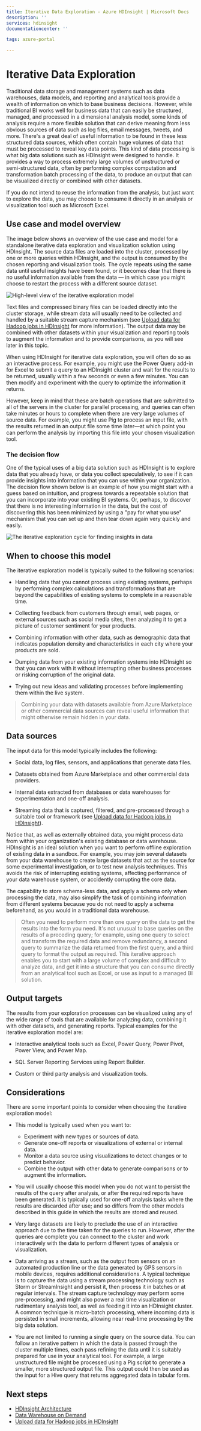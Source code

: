 ```yaml
---
title: Iterative Data Exploration - Azure HDInsight | Microsoft Docs
description: ''
services: hdinsight
documentationcenter: ''

tags: azure-portal

---
```


# Iterative Data Exploration

Traditional data storage and management systems such as data warehouses, data models, and reporting and analytical tools provide a wealth of information on which to base business decisions. However, while traditional BI works well for business data that can easily be structured, managed, and processed in a dimensional analysis model, some kinds of analysis require a more flexible solution that can derive meaning from less obvious sources of data such as log files, email messages, tweets, and more.
There's a great deal of useful information to be found in these less structured data sources, which often contain huge volumes of data that must be processed to reveal key data points. This kind of data processing is what big data solutions such as HDInsight were designed to handle. It provides a way to process extremely large volumes of unstructured or semi-structured data, often by performing complex computation and transformation batch processing of the data, to produce an output that can be visualized directly or combined with other datasets.

If you do not intend to reuse the information from the analysis, but just want to explore the data, you may choose to consume it directly in an analysis or visualization tool such as Microsoft Excel.

## Use case and model overview
The image below shows an overview of the use case and model for a standalone iterative data exploration and visualization solution using HDInsight. The source data files are loaded into the cluster, processed by one or more queries within HDInsight, and the output is consumed by the chosen reporting and visualization tools. The cycle repeats using the same data until useful insights have been found, or it becomes clear that there is no useful information available from the data — in which case you might choose to restart the process with a different source dataset.

![High-level view of the iterative exploration model](./media/hdinsight-iterative-data-exploration/use-case.png)

Text files and compressed binary files can be loaded directly into the cluster storage, while stream data will usually need to be collected and handled by a suitable stream capture mechanism (see [Upload data for Hadoop jobs in HDInsight](hdinsight-upload-data.md) for more information). The output data may be combined with other datasets within your visualization and reporting tools to augment the information and to provide comparisons, as you will see later in this topic.

When using HDInsight for iterative data exploration, you will often do so as an interactive process. For example, you might use the Power Query add-in for Excel to submit a query to an HDInsight cluster and wait for the results to be returned, usually within a few seconds or even a few minutes. You can then modify and experiment with the query to optimize the information it returns.

However, keep in mind that these are batch operations that are submitted to all of the servers in the cluster for parallel processing, and queries can often take minutes or hours to complete when there are very large volumes of source data. For example, you might use Pig to process an input file, with the results returned in an output file some time later—at which point you can perform the analysis by importing this file into your chosen visualization tool.

### The decision flow
One of the typical uses of a big data solution such as HDInsight is to explore data that you already have, or data you collect speculatively, to see if it can provide insights into information that you can use within your organization. The decision flow shown below is an example of how you might start with a guess based on intuition, and progress towards a repeatable solution that you can incorporate into your existing BI systems. Or, perhaps, to discover that there is no interesting information in the data, but the cost of discovering this has been minimized by using a "pay for what you use" mechanism that you can set up and then tear down again very quickly and easily.

![The iterative exploration cycle for finding insights in data](./media/hdinsight-iterative-data-exploration/flow.png)

## When to choose this model
The iterative exploration model is typically suited to the following scenarios:

* Handling data that you cannot process using existing systems, perhaps by performing complex calculations and transformations that are beyond the capabilities of existing systems to complete in a reasonable time.

* Collecting feedback from customers through email, web pages, or external sources such as social media sites, then analyzing it to get a picture of customer sentiment for your products.

* Combining information with other data, such as demographic data that indicates population density and characteristics in each city where your products are sold.

* Dumping data from your existing information systems into HDInsight so that you can work with it without interrupting other business processes or risking corruption of the original data.

* Trying out new ideas and validating processes before implementing them within the live system.

> Combining your data with datasets available from Azure Marketplace or other commercial data sources can reveal useful information that might otherwise remain hidden in your data.

## Data sources
The input data for this model typically includes the following:

* Social data, log files, sensors, and applications that generate data files.

* Datasets obtained from Azure Marketplace and other commercial data providers.

* Internal data extracted from databases or data warehouses for experimentation and one-off analysis.

* Streaming data that is captured, filtered, and pre-processed through a suitable tool or framework (see [Upload data for Hadoop jobs in HDInsight](hdinsight-upload-data.md)).

Notice that, as well as externally obtained data, you might process data from within your organization's existing database or data warehouse. HDInsight is an ideal solution when you want to perform offline exploration of existing data in a sandbox. For example, you may join several datasets from your data warehouse to create large datasets that act as the source for some experimental investigation, or to test new analysis techniques. This avoids the risk of interrupting existing systems, affecting performance of your data warehouse system, or accidently corrupting the core data.

The capability to store schema-less data, and apply a schema only when processing the data, may also simplify the task of combining information from different systems because you do not need to apply a schema beforehand, as you would in a traditional data warehouse.

> Often you need to perform more than one query on the data to get the results into the form you need. It's not unusual to base queries on the results of a preceding query; for example, using one query to select and transform the required data and remove redundancy, a second query to summarize the data returned from the first query, and a third query to format the output as required. This iterative approach enables you to start with a large volume of complex and difficult to analyze data, and get it into a structure that you can consume directly from an analytical tool such as Excel, or use as input to a managed BI solution.

## Output targets
The results from your exploration processes can be visualized using any of the wide range of tools that are available for analyzing data, combining it with other datasets, and generating reports. Typical examples for the iterative exploration model are:

* Interactive analytical tools such as Excel, Power Query, Power Pivot, Power View, and Power Map.

* SQL Server Reporting Services using Report Builder.

* Custom or third party analysis and visualization tools.

## Considerations
There are some important points to consider when choosing the iterative exploration model:

* This model is typically used when you want to:
    * Experiment with new types or sources of data.
    * Generate one-off reports or visualizations of external or internal data.
    * Monitor a data source using visualizations to detect changes or to predict behavior.
    * Combine the output with other data to generate comparisons or to augment the information.

* You will usually choose this model when you do not want to persist the results of the query after analysis, or after the required reports have been generated. It is typically used for one-off analysis tasks where the results are discarded after use; and so differs from the other models described in this guide in which the results are stored and reused.

* Very large datasets are likely to preclude the use of an interactive approach due to the time taken for the queries to run. However, after the queries are complete you can connect to the cluster and work interactively with the data to perform different types of analysis or visualization.

* Data arriving as a stream, such as the output from sensors on an automated production line or the data generated by GPS sensors in mobile devices, requires additional considerations. A typical technique is to capture the data using a stream processing technology such as Storm or StreamInsight and persist it, then process it in batches or at regular intervals. The stream capture technology may perform some pre-processing, and might also power a real time visualization or rudimentary analysis tool, as well as feeding it into an HDInsight cluster. A common technique is micro-batch processing, where incoming data is persisted in small increments, allowing near real-time processing by the big data solution.

* You are not limited to running a single query on the source data. You can follow an iterative pattern in which the data is passed through the cluster multiple times, each pass refining the data until it is suitably prepared for use in your analytical tool. For example, a large unstructured file might be processed using a Pig script to generate a smaller, more structured output file. This output could then be used as the input for a Hive query that returns aggregated data in tabular form.

## Next steps

* [HDInsight Architecture](hdinsight-architecture.md)
* [Data Warehouse on Demand](hdinsight-data-warehouse-on-demand)
* [Upload data for Hadoop jobs in HDInsight](hdinsight-upload-data.md)